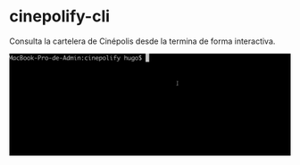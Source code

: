 # cinepolify-cli

Consulta la cartelera de Cinépolis desde la termina de forma interactiva.

![Cartelera Cinepolis CLI](https://raw.githubusercontent.com/gomflo/cinepolify-cli/master/cinepolify.gif "Cartelera de Cinépolis desde la terminal")